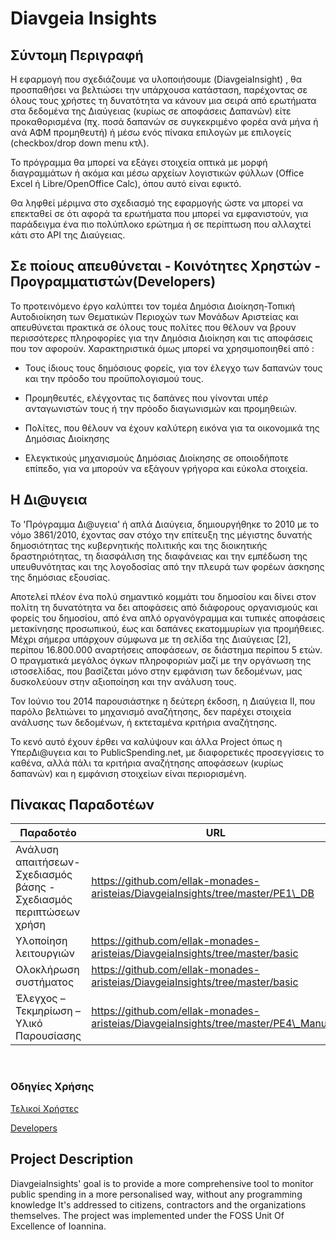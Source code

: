 Diavgeia Insights
=================

Σύντομη Περιγραφή
-----------------

Η εφαρμογή που σχεδιάζουμε να υλοποιήσουμε (DiavgeiaInsight) , θα προσπαθήσει να
βελτιώσει την υπάρχουσα κατάσταση, παρέχοντας σε όλους τους χρήστες τη
δυνατότητα να κάνουν μια σειρά από ερωτήματα στα δεδομένα της Διαύγειας (κυρίως
σε αποφάσεις Δαπανών) είτε προκαθορισμένα (πχ. ποσά δαπανών σε συγκεκριμένο
φορέα ανά μήνα ή ανά ΑΦΜ προμηθευτή) ή μέσω ενός πίνακα επιλογών με επιλογείς
(checkbox/drop down menu κτλ).

Το πρόγραμμα θα μπορεί να εξάγει στοιχεία οπτικά με μορφή διαγραμμάτων ή ακόμα
και μέσω αρχείων λογιστικών φύλλων (Office Excel ή Libre/OpenOffice Calc), όπου
αυτό είναι εφικτό.

Θα ληφθεί μέριμνα στο σχεδιασμό της εφαρμογής ώστε να μπορεί να επεκταθεί σε ότι
αφορά τα ερωτήματα που μπορεί να εμφανιστούν, για παράδειγμα ένα πιο πολύπλοκο
ερώτημα ή σε περίπτωση που αλλαχτεί κάτι στο API της Διαύγειας.

## Σε ποίους απευθύνεται - Κοινότητες Χρηστών - Προγραμματιστών(Developers) ##

Το προτεινόμενο έργο καλύπτει τον τομέα Δημόσια Διοίκηση-Τοπική Αυτοδιοίκηση των
Θεματικών Περιοχών των Μονάδων Αριστείας και απευθύνεται πρακτικά σε όλους τους
πολίτες που θέλουν να βρουν περισσότερες πληροφορίες για την Δημόσια Διοίκηση
και τις αποφάσεις που τον αφορούν. Χαρακτηριστικά όμως μπορεί να χρησιμοποιηθεί
από :

-   Τους ίδιους τους δημόσιους φορείς, για τον έλεγχο των δαπανών τους και την
    πρόοδο του προϋπολογισμού τους.

-   Προμηθευτές, ελέγχοντας τις δαπάνες που γίνονται υπέρ ανταγωνιστών τους ή
    την πρόοδο διαγωνισμών και προμηθειών.

-   Πολίτες, που θέλουν να έχουν καλύτερη εικόνα για τα οικονομικά της Δημόσιας
    Διοίκησης

-   Ελεγκτικούς μηχανισμούς Δημόσιας Διοίκησης σε οποιοδήποτε επίπεδο, για να
    μπορούν να εξάγουν γρήγορα και εύκολα στοιχεία.



Η Δι\@υγεια
-----------

Το 'Πρόγραμμα Δι\@υγεια' ή απλά Διαύγεια, δημιουργήθηκε το 2010 με το νόμο
3861/2010, έχοντας σαν στόχο την επίτευξη της μέγιστης δυνατής δημοσιότητας της
κυβερνητικής πολιτικής και της διοικητικής δραστηριότητας, τη διασφάλιση της
διαφάνειας και την εμπέδωση της υπευθυνότητας και της λογοδοσίας από την πλευρά
των φορέων άσκησης της δημόσιας εξουσίας.

Αποτελεί πλέον ένα πολύ σημαντικό κομμάτι του δημοσίου και δίνει στον πολίτη τη
δυνατότητα να δει αποφάσεις από διάφορους οργανισμούς και φορείς του δημοσίου,
από ένα απλό οργανόγραμμα και τυπικές αποφάσεις μετακίνησης προσωπικού, έως και
δαπάνες εκατομμυρίων για προμήθειες. Μέχρι σήμερα υπάρχουν σύμφωνα με τη σελίδα
της Διαύγειας [2], περίπου 16.800.000 αναρτήσεις αποφάσεων, σε διάστημα περίπου
5 ετών. Ο πραγματικά μεγάλος όγκων πληροφοριών μαζί με την οργάνωση της
ιστοσελίδας, που βασίζεται μόνο στην εμφάνιση των δεδομένων, μας δυσκολεύουν
στην αξιοποίηση και την ανάλυση τους.

Τον Ιούνιο του 2014 παρουσιάστηκε η δεύτερη έκδοση, η Διαύγεια ΙΙ, που παρόλο
βελτιώνει το μηχανισμό αναζήτησης, δεν παρέχει στοιχεία ανάλυσης των δεδομένων,
ή εκτεταμένα κριτήρια αναζήτησης.

Το κενό αυτό έχουν έρθει να καλύψουν και άλλα Project όπως η ΥπερΔι\@υγεια και
το PublicSpending.net, με διαφορετικές προσεγγίσεις το καθένα, αλλά πάλι τα
κριτήρια αναζήτησης αποφάσεων (κυρίως δαπανών) και η εμφάνιση στοιχείων είναι
περιορισμένη.

Πίνακας Παραδοτέων
------------------

| **Παραδοτέο**                                                       | **URL**                                                                              |
|---------------------------------------------------------------------|--------------------------------------------------------------------------------------|
| Ανάλυση απαιτήσεων- Σχεδιασμός βάσης - Σχεδιασμός περιπτώσεων χρήση | https://github.com/ellak-monades-aristeias/DiavgeiaInsights/tree/master/PE1\_DB      |
| Υλοποίηση λειτουργιών                                               | https://github.com/ellak-monades-aristeias/DiavgeiaInsights/tree/master/basic        |
| Ολοκλήρωση συστήματος                                               | https://github.com/ellak-monades-aristeias/DiavgeiaInsights/tree/master/basic        |
| Έλεγχος – Τεκμηρίωση – Υλικό Παρουσίασης                            | https://github.com/ellak-monades-aristeias/DiavgeiaInsights/tree/master/PE4\_Manuals |

 

### Οδηγίες Χρήσης

[Τελικοί
Χρήστες](<https://github.com/ellak-monades-aristeias/DiavgeiaInsights/blob/master/PE4_Manuals/usermanual/user_manual.pdf>)

[Developers](<https://github.com/ellak-monades-aristeias/DiavgeiaInsights/blob/master/PE4_Manuals/devmanual/dev_manual.pdf>)

Project Description
---------------
DiavgeiaInsights' goal is to provide a more comprehensive tool to monitor public spending in a more personalised way, without any programming knowledge
It's addressed to citizens, contractors and the organizations themselves. 
The project was implemented under the FOSS Unit Of Excellence of Ioannina.
